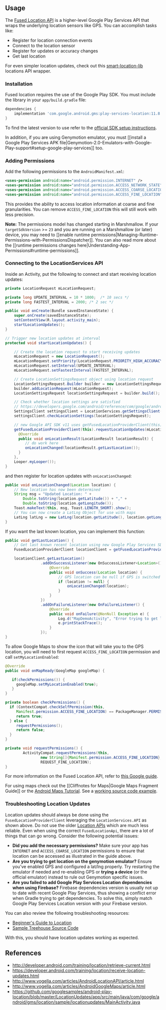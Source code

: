 ## Usage

The [Fused Location API](http://developer.android.com/intl/es/training/location/retrieve-current.html) is a higher-level Google Play Services API that wraps the underlying location sensors like GPS. You can accomplish tasks like:

 * Register for location connection events
 * Connect to the location sensor
 * Register for updates or accuracy changes
 * Get last location

For even simpler location updates, check out this [smart-location-lib](https://github.com/mrmans0n/smart-location-lib) locations API wrapper.

### Installation

Fused location requires the use of the Google Play SDK. You must include the library in your  `app/build.gradle` file: 

```gradle
dependencies {
    implementation 'com.google.android.gms:play-services-location:11.8.0'
}
```

To find the latest version to use refer to the [official SDK setup instructions](http://developer.android.com/google/play-services/setup.html).

In addition, if you are using Genymotion emulator, you must [[install a Google Play Services APK file|Genymotion-2.0-Emulators-with-Google-Play-support#setup-google-play-services]] too.

### Adding Permissions 

Add the following permissions to the `AndroidManifest.xml`:

```xml
<uses-permission android:name="android.permission.INTERNET" />
<uses-permission android:name="android.permission.ACCESS_NETWORK_STATE" />
<uses-permission android:name="android.permission.ACCESS_COARSE_LOCATION" />
<uses-permission android:name="android.permission.ACCESS_FINE_LOCATION" />
```

This provides the ability to access location information at coarse and fine granularities. You can remove `ACCESS_FINE_LOCATION` this will still work with less precision. 

**Note:** The permissions model has changed starting in Marshmallow. If your `targetSdkVersion` >= `23` and you are running on a Marshmallow (or later) device, you may need to [[enable runtime permissions|Managing-Runtime-Permissions-with-PermissionsDispatcher]]. You can also read more about the [[runtime permissions changes here|Understanding-App-Permissions#runtime-permissions]].

### Connecting to the LocationServices API

Inside an Activity, put the following to connect and start receiving location updates:

```java
private LocationRequest mLocationRequest;

private long UPDATE_INTERVAL = 10 * 1000;  /* 10 secs */
private long FASTEST_INTERVAL = 2000; /* 2 sec */

public void onCreate(Bundle savedInstanceState) {
    super.onCreate(savedInstanceState);
    setContentView(R.layout.activity_main);
    startLocationUpdates(); 
}

// Trigger new location updates at interval
protected void startLocationUpdates() {

    // Create the location request to start receiving updates
    mLocationRequest = new LocationRequest();
    mLocationRequest.setPriority(LocationRequest.PRIORITY_HIGH_ACCURACY);
    mLocationRequest.setInterval(UPDATE_INTERVAL);
    mLocationRequest.setFastestInterval(FASTEST_INTERVAL);

    // Create LocationSettingsRequest object using location request
    LocationSettingsRequest.Builder builder = new LocationSettingsRequest.Builder();
    builder.addLocationRequest(mLocationRequest);
    LocationSettingsRequest locationSettingsRequest = builder.build();

    // Check whether location settings are satisfied
    // https://developers.google.com/android/reference/com/google/android/gms/location/SettingsClient
    SettingsClient settingsClient = LocationServices.getSettingsClient(this);
    settingsClient.checkLocationSettings(locationSettingsRequest);

    // new Google API SDK v11 uses getFusedLocationProviderClient(this)
    getFusedLocationProviderClient(this).requestLocationUpdates(mLocationRequest, new LocationCallback() {
      @Override
      public void onLocationResult(LocationResult locationResult) {
         // do work here
         onLocationChanged(locationResult.getLastLocation());
      }
    },
    Looper.myLooper());
}
```

and then register for location updates with `onLocationChanged`:

```java
public void onLocationChanged(Location location) {
    // New location has now been determined
    String msg = "Updated Location: " +
        Double.toString(location.getLatitude()) + "," +
        Double.toString(location.getLongitude());
    Toast.makeText(this, msg, Toast.LENGTH_SHORT).show();
    // You can now create a LatLng Object for use with maps
    LatLng latLng = new LatLng(location.getLatitude(), location.getLongitude());
}
```

If you want the last known location, you can implement this function:

```java
public void getLastLocation() {
    // Get last known recent location using new Google Play Services SDK (v11+)
    FusedLocationProviderClient locationClient = getFusedLocationProviderClient(this);

    locationClient.getLastLocation()
                .addOnSuccessListener(new OnSuccessListener<Location>() {
                    @Override
                    public void onSuccess(Location location) {
                        // GPS location can be null if GPS is switched off
                        if (location != null) {
                            onLocationChanged(location);
                        }
                    }
                })
                .addOnFailureListener(new OnFailureListener() {
                    @Override
                    public void onFailure(@NonNull Exception e) {
                        Log.d("MapDemoActivity", "Error trying to get last GPS location");
                        e.printStackTrace();
                    }
                });
}
```

To allow Google Maps to show the icon that will take you to the GPS location, you will need to first request 
`ACCESS_FINE_LOCATION` permission and call `setMyLocationEnabled`:

```java
@Override
public void onMapReady(GoogleMap googleMap) {

   if(checkPermissions()) {
     googleMap.setMyLocationEnabled(true);
   }
}

private boolean checkPermissions() {
  if (ContextCompat.checkSelfPermission(this,
     Manifest.permission.ACCESS_FINE_LOCATION) == PackageManager.PERMISSION_GRANTED) {
     return true;
  } else {
     requestPermissions();
     return false;
  }
}

private void requestPermissions() {
        ActivityCompat.requestPermissions(this,
                new String[]{Manifest.permission.ACCESS_FINE_LOCATION},
                REQUEST_FINE_LOCATION);
}
```
 
For more information on the Fused Location API, refer to [this Google guide](http://developer.android.com/intl/es/training/location/retrieve-current.html).

For using maps check out the [[Cliffnotes for Maps|Google Maps Fragment Guide]] or the [Android Maps Tutorial](http://www.vogella.com/articles/AndroidGoogleMaps/article.html).  See a [working source code example](https://github.com/codepath/android-google-maps-demo). 

### Troubleshooting Location Updates

Location updates should always be done using the `FusedLocationProviderClient` leveraging the `LocationServices.API` as shown above. Do not use the older [Location APIs](https://developer.android.com/intl/es/guide/topics/location/index.html) which are much less reliable. Even when using the correct `FusedLocationApi`, there are a lot of things that can go wrong. Consider the following potential issues:

 * **Did you add the necessary permissions?** Make sure your app has `INTERNET` and `ACCESS_COARSE_LOCATION` permissions to ensure that location can be accessed as illustrated in the guide above.
 * **Are you trying to get location on the genymotion emulator?** Ensure you've enabled GPS and configured a lat/lng properly. Try restarting the emulator if needed and re-enabling GPS or **trying a device** (or the official emulator) instead to rule out Genymotion specific issues.
 * **Are you failed to add Google Play Services Location dependencies when using Firebase?** Firebase dependencies version is usually not up to date with recent Google Play Services, thus showing a conflict error when Gradle trying to get dependencies. To solve this, simply match Google Play Services Location version with your Firebase version.

You can also review the following troubleshooting resources:

 * [Beginner's Guide to Location](http://blog.teamtreehouse.com/beginners-guide-location-android)
 * [Sample Treehouse Source Code](https://github.com/treehouse/android-location-example-refactored/tree/master/app/src/main/java/teamtreehouse/com/iamhere)

With this, you should have location updates working as expected.

## References

* <http://developer.android.com/training/location/retrieve-current.html>
* <https://developer.android.com/training/location/receive-location-updates.html>
* <http://www.vogella.com/articles/AndroidLocationAPI/article.html>
* <http://www.vogella.com/articles/AndroidGoogleMaps/article.html>
* <https://github.com/googlesamples/android-play-location/blob/master/LocationUpdates/app/src/main/java/com/google/android/gms/location/sample/locationupdates/MainActivity.java>